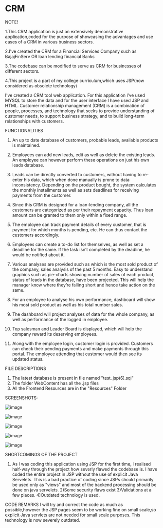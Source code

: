 # CRM 
NOTE!


1.This CRM application is just an extensively demonstrative application,coded for the purpose of showcasing the advantages and use cases of a CRM in various business sectors.

2.I've created the CRM for a Financial Services Company such as BajajFinServ OR loan lending financial Banks

3.The codebase can be modified to serve as CRM for businesses of different sectors.

4.This project is a part of my college curriculum,which uses JSP(now considered as obsolete technology)


I've created a CRM tool web application. For this application I've used MYSQL to store the data and for the user interface I have used JSP and HTML. 
Customer relationship management (CRM) is a combination of people, processes, and technology that seeks to provide understanding of customer needs, to support business strategy, and to build long-term relationships with customers. 


FUNCTIONALITIES 
1.	An up to date database of customers, probable leads, available products is maintained.

2.	Employees can add new leads, edit as well as delete the existing leads. An employee can however perform these operations on just his own leads database.

3.	Leads can be directly converted to customers, without having to re-enter his data, which when done manually is prone to data inconsistency. Depending on the product bought, the system calculates the monthly installments as well as sets deadlines for receiving payments from the customer.

4.	Since this CRM is designed for a loan-lending company, all the customers are categorized as per their repayment capacity. Thus loan amount can be granted to them only within a fixed range. 
5.	The employee can track payment details of every customer, that is payment for which months is pending, etc. He can thus contact the customers accordingly.

6.	Employees can create a to-do list for themselves, as well as set a deadline for the same. If the task isn’t completed by the deadline, he would be notified about it.

7.	Various analyses are provided such as which is the most sold product of the company, sales analysis of the past 5 months. Easy to understand graphics such as pie-charts showing number of sales of each product, status of leads in the database, have been projected. This will help the manager know where they’re falling short and hence take action on the same.

8.	For an employee to analyse his own performance, dashboard will show his most sold product as well as his total number sales. 

9.	The dashboard will project analyses of data for the whole company, as well as performance of the logged in employee. 

10.	Top salesman and Leader Board is displayed, which will help the company reward its deserving employees.

11.	 Along with the employee login, customer login is provided. Customers can check their pending payments and make payments through this portal. The employee attending that customer would then see its updated status.

FILE DESCRIPTIONS

1) The latest database is present in file named "test_jsp(6).sql"
2) The folder WebContent has all the .jsp files
3) All the Frontend Resources are in the "Resources" Folder

SCREENSHOTS:

![image](https://user-images.githubusercontent.com/46530662/68836190-ca50fb80-06df-11ea-9dee-b233e4126cc6.png)

![image](https://user-images.githubusercontent.com/46530662/68836317-10a65a80-06e0-11ea-9227-b13266f5b228.png)

![image](https://user-images.githubusercontent.com/46530662/68836344-24ea5780-06e0-11ea-8a80-78f851e14b0b.png)

![image](https://user-images.githubusercontent.com/46530662/68836386-3df30880-06e0-11ea-9e59-374c99877205.png)

![image](https://user-images.githubusercontent.com/46530662/68836364-33387380-06e0-11ea-80c3-3e737c74572e.png)


SHORTCOMINGS OF THE PROJECT
1) As I was coding this application using JSP for the first time, I realised half-way through the project how severly flawed the codebase is. I have coded the entire project in JSP without the use of explicit Java Servelets. This is a bad practice of coding since
JSPs should primarily be used only as "views" and most of the backend processing should be done on java servelets.
2)Some security flaws exist
3)Validations at a few places.
4)Outdated technology is used.

CODE REMARKS
I will try and correct the code as much as possible,however the JSP pages seem to be working fine on small scale,so explicit Java servlets are not needed for small scale purposes.
This technology is now severely outdated.




